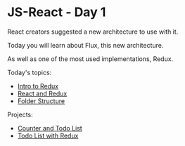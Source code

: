 # JS-React - Day 1

React creators suggested a new architecture to use with it.

Today you will learn about Flux, this new architecture.

As well as one of the most used implementations, Redux.

Today's topics:

- [Intro to Redux](redux.md)
- [React and Redux](react_redux.md)
- [Folder Structure](folder_structure.md)

Projects:

- [Counter and Todo List](redux_exercise.md)
- [Todo List with Redux](todo_react_redux.md)
